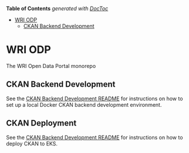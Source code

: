 <!-- START doctoc generated TOC please keep comment here to allow auto update -->
<!-- DON'T EDIT THIS SECTION, INSTEAD RE-RUN doctoc TO UPDATE -->
**Table of Contents**  *generated with [DocToc](https://github.com/thlorenz/doctoc)*

- [WRI ODP](#wri-odp)
  - [CKAN Backend Development](#ckan-backend-development)

<!-- END doctoc generated TOC please keep comment here to allow auto update -->

# WRI ODP

The WRI Open Data Portal monorepo

## CKAN Backend Development

See the [CKAN Backend Development README](ckan-backend-dev/README.md) for instructions on how to set up a local Docker CKAN backend development environment.

## CKAN Deployment

See the [CKAN Backend Development README](ckan-deployment/README.md) for instructions on how to deploy CKAN to EKS.
